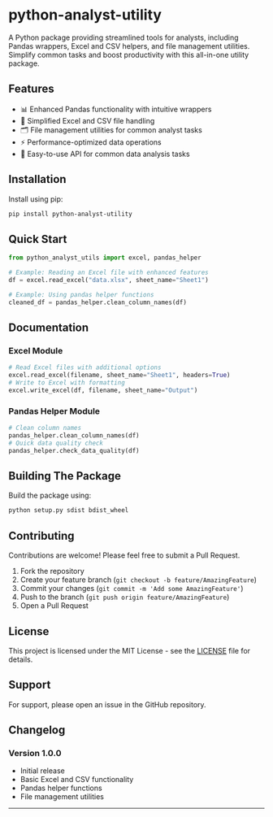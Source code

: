 # python-analyst-utility

A Python package providing streamlined tools for analysts, including Pandas wrappers, Excel and CSV helpers, and file management utilities. Simplify common tasks and boost productivity with this all-in-one utility package.

## Features

- 📊 Enhanced Pandas functionality with intuitive wrappers
- 📑 Simplified Excel and CSV file handling
- 🗂️ File management utilities for common analyst tasks
- ⚡ Performance-optimized data operations
- 🔧 Easy-to-use API for common data analysis tasks

## Installation

Install using pip:

```bash
pip install python-analyst-utility
```

## Quick Start

```python
from python_analyst_utils import excel, pandas_helper

# Example: Reading an Excel file with enhanced features
df = excel.read_excel("data.xlsx", sheet_name="Sheet1")

# Example: Using pandas helper functions
cleaned_df = pandas_helper.clean_column_names(df)
```

## Documentation

### Excel Module

```python
# Read Excel files with additional options
excel.read_excel(filename, sheet_name="Sheet1", headers=True)
# Write to Excel with formatting
excel.write_excel(df, filename, sheet_name="Output")
```

### Pandas Helper Module

```python
# Clean column names
pandas_helper.clean_column_names(df)
# Quick data quality check
pandas_helper.check_data_quality(df)
```

## Building The Package

Build the package using:

```bash
python setup.py sdist bdist_wheel
```

## Contributing

Contributions are welcome! Please feel free to submit a Pull Request.

1. Fork the repository
2. Create your feature branch (`git checkout -b feature/AmazingFeature`)
3. Commit your changes (`git commit -m 'Add some AmazingFeature'`)
4. Push to the branch (`git push origin feature/AmazingFeature`)
5. Open a Pull Request

## License

This project is licensed under the MIT License - see the [LICENSE](LICENSE) file for details.

## Support

For support, please open an issue in the GitHub repository.

## Changelog

### Version 1.0.0
- Initial release
- Basic Excel and CSV functionality
- Pandas helper functions
- File management utilities

---
